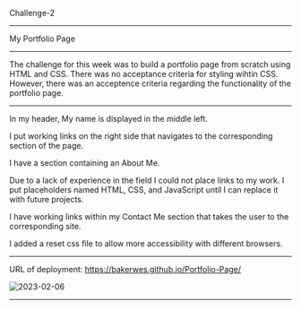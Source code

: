 Challenge-2 

***

My Portfolio Page

***

The challenge for this week was to build a portfolio page from scratch using HTML and CSS. There was no acceptance criteria for styling wihtin CSS. However, there was an acceptence criteria regarding the functionality of the portfolio page.

***

In my header, My name is displayed in the middle left. 

I put working links on the right side that navigates to the corresponding section of the page.

I have a section containing an About Me.

Due to a lack of experience in the field I could not place links to my work. I put placeholders named HTML, CSS, and JavaScript until I can replace it with future projects. 

I have working links within my Contact Me section that takes the user to the corresponding site. 

I added a reset css file to allow more accessibility with different browsers. 

***

URL of deployment: https://bakerwes.github.io/Portfolio-Page/

![2023-02-06](https://user-images.githubusercontent.com/122948418/217038452-3e73b962-53e3-4997-8231-ddec36e532e9.png)

***
